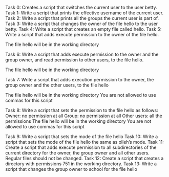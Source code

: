 Task 0: Creates a script that switches the current user to the user betty.
Task 1: Write a script that prints the effective username of the current user.
Task 2: Write a script that prints all the groups the current user is part of.
Task 3: Write a script that changes the owner of the file hello to the user betty.
Task 4: Write a script that creates an empty file called hello.
Task 5: Write a script that adds execute permission to the owner of the file hello.

The file hello will be in the working directory

Task 6: Write a script that adds execute permission to the owner and the group owner, and read permission to other users, to the file hello.

The file hello will be in the working directory

Task 7: Write a script that adds execution permission to the owner, the group owner and the other users, to the file hello

The file hello will be in the working directory
You are not allowed to use commas for this script

Task 8: Write a script that sets the permission to the file hello as follows:
Owner: no permission at all
Group: no permission at all
Other users: all the permissions
The file hello will be in the working directory You are not allowed to use commas for this script

Task 9: Write a script that sets the mode of the file hello
Task 10: Write a script that sets the mode of the file hello the same as olleh’s mode.
Task 11: Create a script that adds execute permission to all subdirectories of the current directory for the owner, the group owner and all other users. Regular files should not be changed.
Task 12: Create a script that creates a directory with permissions 751 in the working directory.
Task 13: Write a script that changes the group owner to school for the file hello
